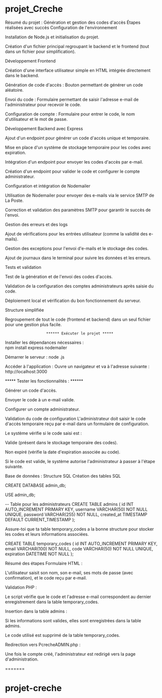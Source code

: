 
# projet_Creche
Résumé du projet : Génération et gestion des codes d'accès
Étapes réalisées avec succès
Configuration de l'environnement

Installation de Node.js et initialisation du projet.

Création d'un fichier principal regroupant le backend et le frontend (tout dans un fichier pour simplification).

Développement Frontend

Création d'une interface utilisateur simple en HTML intégrée directement dans le backend.

Génération de code d'accès : Bouton permettant de générer un code aléatoire.

Envoi du code : Formulaire permettant de saisir l'adresse e-mail de l'administrateur pour recevoir le code.

Configuration de compte : Formulaire pour entrer le code, le nom d'utilisateur et le mot de passe.

Développement Backend avec Express

Ajout d'un endpoint pour générer un code d'accès unique et temporaire.

Mise en place d'un système de stockage temporaire pour les codes avec expiration.

Intégration d'un endpoint pour envoyer les codes d'accès par e-mail.

Création d'un endpoint pour valider le code et configurer le compte administrateur.

Configuration et intégration de Nodemailer

Utilisation de Nodemailer pour envoyer des e-mails via le service SMTP de La Poste.

Correction et validation des paramètres SMTP pour garantir le succès de l'envoi.

Gestion des erreurs et des logs

Ajout de vérifications pour les entrées utilisateur (comme la validité des e-mails).

Gestion des exceptions pour l'envoi d'e-mails et le stockage des codes.

Ajout de journaux dans le terminal pour suivre les données et les erreurs.

Tests et validation

Test de la génération et de l'envoi des codes d'accès.

Validation de la configuration des comptes administrateurs après saisie du code.

Déploiement local et vérification du bon fonctionnement du serveur.

Structure simplifiée

Regroupement de tout le code (frontend et backend) dans un seul fichier pour une gestion plus facile.

                       ****** Exécuter le projet *****
Installer les dépendances nécessaires :                       
npm install express nodemailer

Démarrer le serveur :
node <nom-du-fichier>.js

Accéder à l'application : Ouvre un navigateur et va à l'adresse suivante :
http://localhost:3000

***** Tester les fonctionnalités : ******

Générer un code d'accès.

Envoyer le code à un e-mail valide.

Configurer un compte administrateur.

Validation du code de configuration
L'administrateur doit saisir le code d'accès temporaire reçu par e-mail dans un formulaire de configuration.

Le système vérifie si le code saisi est :

Valide (présent dans le stockage temporaire des codes).

Non expiré (vérifie la date d'expiration associée au code).

Si le code est valide, le système autorise l'administrateur à passer à l'étape suivante.


Base de données : Structure SQL
Création des tables SQL

CREATE DATABASE admin_db;

USE admin_db;

-- Table pour les administrateurs
CREATE TABLE admins (
    id INT AUTO_INCREMENT PRIMARY KEY,
    username VARCHAR(50) NOT NULL UNIQUE,
    password VARCHAR(255) NOT NULL,
    created_at TIMESTAMP DEFAULT CURRENT_TIMESTAMP
);

Assure-toi que ta table temporary_codes a la bonne structure pour stocker les codes et leurs informations associées.

CREATE TABLE temporary_codes (
    id INT AUTO_INCREMENT PRIMARY KEY,
    email VARCHAR(100) NOT NULL,
    code VARCHAR(50) NOT NULL UNIQUE,
    expiration DATETIME NOT NULL
);


Résumé des étapes
Formulaire HTML :

L'utilisateur saisit son nom, son e-mail, ses mots de passe (avec confirmation), et le code reçu par e-mail.

Validation PHP :

Le script vérifie que le code et l'adresse e-mail correspondent au dernier enregistrement dans la table temporary_codes.

Insertion dans la table admins :

Si les informations sont valides, elles sont enregistrées dans la table admins.

Le code utilisé est supprimé de la table temporary_codes.

Redirection vers PcrecheADMIN.php :

Une fois le compte créé, l'administrateur est redirigé vers la page d'administration.




=======
# projet-creche

